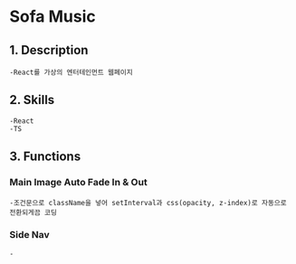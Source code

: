 # Sofa Music

## 1. Description

    -React를 가상의 엔터테인먼트 웹페이지

## 2. Skills

    -React
    -TS

## 3. Functions

### Main Image Auto Fade In & Out

    -조건문으로 className을 넣어 setInterval과 css(opacity, z-index)로 자동으로 전환되게끔 코딩

### Side Nav

    -
